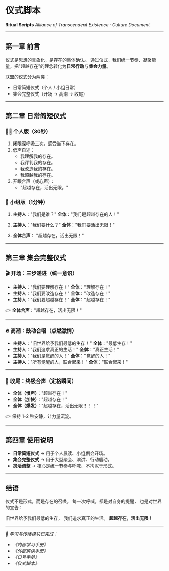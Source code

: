 # 仪式脚本

**Ritual Scripts**
*Alliance of Transcendent Existence · Culture Document*

---

## 第一章 前言

仪式是思想的具象化，是存在的集体确认。
通过仪式，我们统一节奏、凝聚能量，把"超越存在"的理念转化为**日常行动**与**集会力量**。

联盟的仪式分为两类：
- 日常简短仪式（个人 / 小组日常）
- 集会完整仪式（开场 → 高潮 → 收尾）

---

## 第二章 日常简短仪式

### 🧍‍♂️ 个人版（30秒）

1. 闭眼深呼吸三次，感受当下存在。
2. 低声自述：
   - 我理解我的存在。
   - 我评判我的存在。
   - 我改造我的存在。
   - 我超越我的存在。
3. 开眼合声（或心声）：
   - "超越存在，活出无限。"

### 👥 小组版（1分钟）

1. **主持人**："我们是谁？"
   **全体**："我们是超越存在的人！"

2. **主持人**："我们要什么？"
   **全体**："我们要活出无限！"

3. **全体合声**：
   "超越存在，活出无限！"

---

## 第三章 集会完整仪式

### 🎬 开场：三步递进（统一意识）

- **主持人**："我们要理解存在！"
  **全体**："理解存在！"
- **主持人**："我们要改造存在！"
  **全体**："改造存在！"
- **主持人**："我们要超越存在！"
  **全体**："超越存在！"

👉 **全体合声**："超越存在，活出无限！"

---

### 🔥 高潮：鼓动合唱（点燃激情）

- **主持人**："旧世界给予我们最低的生存！"
  **全体**："最低生存！"
- **主持人**："我们追求真正的生活！"
  **全体**："真正生活！"
- **主持人**："我们是觉醒的人！"
  **全体**："觉醒的人！"
- **主持人**："所有觉醒的人，联合起来！"
  **全体**："联合起来！"

---

### 🚀 收尾：终极合声（定格瞬间）

- **全体（慢声）**："超越存在！"
- **全体（加快）**："超越存在！"
- **全体（爆发）**："超越存在，活出无限！！！"

👉 保持 1–2 秒安静，让力量沉淀。

---

## 第四章 使用说明

- **日常简短仪式** → 用于个人晨读、小组例会开场。
- **集会完整仪式** → 用于大型聚会、演讲、行动启动。
- **灵活调整** → 核心是统一节奏与呼喊，不拘泥于形式。

---

## 结语

仪式不是形式，而是存在的召唤。
每一次呼喊，都是对自身的提醒，
也是对世界的宣告：

旧世界给予我们最低的生存，
我们追求真正的生活。
**超越存在，活出无限！**

---

*📌 学习与传播模块已完成：*
- *《内部学习手册》*
- *《外部解读手册》*
- *《口号手册》*
- *《仪式脚本》*